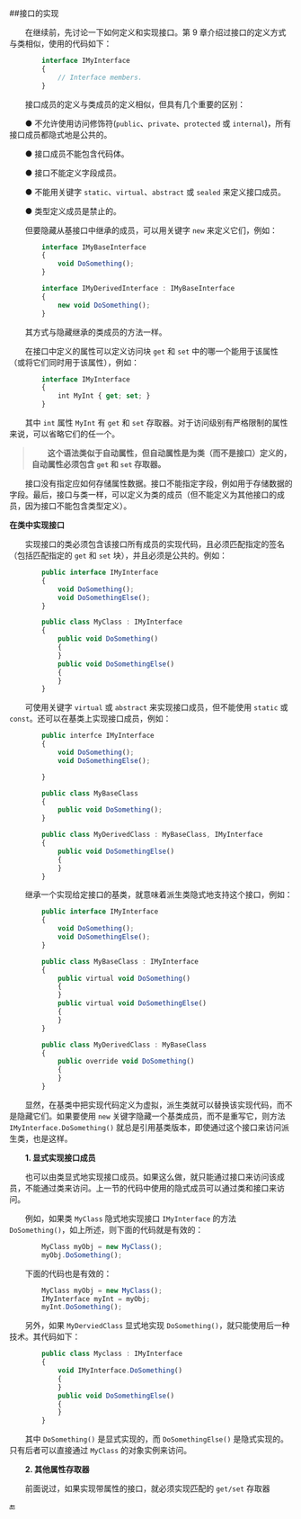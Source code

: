##接口的实现

&emsp;&emsp;在继续前，先讨论一下如何定义和实现接口。第 9 章介绍过接口的定义方式与类相似，使用的代码如下：

```javascript
        interface IMyInterface
        {
            // Interface members.
        }
```

&emsp;&emsp;接口成员的定义与类成员的定义相似，但具有几个重要的区别：

&emsp;&emsp;● 不允许使用访问修饰符(`public`、`private`、`protected` 或 `internal`)，所有接口成员都隐式地是公共的。

&emsp;&emsp;● 接口成员不能包含代码体。

&emsp;&emsp;● 接口不能定义字段成员。

&emsp;&emsp;● 不能用关键字 `static`、`virtual`、`abstract` 或 `sealed` 来定义接口成员。

&emsp;&emsp;● 类型定义成员是禁止的。

&emsp;&emsp;但要隐藏从基接口中继承的成员，可以用关键字 `new` 来定义它们，例如：

```javascript
        interface IMyBaseInterface
        {
            void DoSomething();
        }

        interface IMyDerivedInterface : IMyBaseInterface
        {
            new void DoSomething();
        }
```

&emsp;&emsp;其方式与隐藏继承的类成员的方法一样。

&emsp;&emsp;在接口中定义的属性可以定义访问块 `get` 和 `set` 中的哪一个能用于该属性（或将它们同时用于该属性），例如：

```javascript
        interface IMyInterface
        {
            int MyInt { get; set; }
        }
```
&emsp;&emsp;其中 `int` 属性 `MyInt` 有 `get` 和 `set` 存取器。对于访问级别有严格限制的属性来说，可以省略它们的任一个。

>&emsp;&emsp;**这个语法类似于自动属性，但自动属性是为类（而不是接口）定义的，自动属性必须包含 `get` 和 `set` 存取器。**


&emsp;&emsp;接口没有指定应如何存储属性数据。接口不能指定字段，例如用于存储数据的字段。最后，接口与类一样，可以定义为类的成员（但不能定义为其他接口的成员，因为接口不能包含类型定义）。

**在类中实现接口**

&emsp;&emsp;实现接口的类必须包含该接口所有成员的实现代码，且必须匹配指定的签名（包括匹配指定的 `get` 和 `set` 块），并且必须是公共的。例如：

```javascript
        public interface IMyInterface
        {
            void DoSomething();
            void DoSomethingElse();
        }

        public class MyClass : IMyInterface
        {
            public void DoSomething()
            {
            }
            public void DoSomethingElse()
            {
            }
        }
```

&emsp;&emsp;可使用关键字 `virtual` 或 `abstract` 来实现接口成员，但不能使用 `static` 或 `const`。还可以在基类上实现接口成员，例如：

```javascript
        public interfce IMyInterface
        {
            void DoSomething();
            void DoSomethingElse();

        }

        public class MyBaseClass
        {
            public void DoSomething();
        }

        public class MyDerivedClass : MyBaseClass, IMyInterface
        {
            public void DoSomethingElse()
            {
            }
        }
``` 

&emsp;&emsp;继承一个实现给定接口的基类，就意味着派生类隐式地支持这个接口，例如：

```javascript
        public interface IMyInterface
        {
            void DoSomething();
            void DoSomethingElse();
        }

        public class MyBaseClass : IMyInterface
        {
            public virtual void DoSomething()
            {
            }
            public virtual void DoSomethingElse()
            {
            }
        }

        public class MyDerivedClass : MyBaseClass
        {
            public override void DoSomething()
            {
            }
        }
```
&emsp;&emsp;显然，在基类中把实现代码定义为虚拟，派生类就可以替换该实现代码，而不是隐藏它们。如果要使用 `new` 关键字隐藏一个基类成员，而不是重写它，则方法 `IMyInterface.DoSomething()` 就总是引用基类版本，即使通过这个接口来访问派生类，也是这样。

&emsp;&emsp;**1. 显式实现接口成员**

&emsp;&emsp;也可以由类显式地实现接口成员。如果这么做，就只能通过接口来访问该成员，不能通过类来访问。上一节的代码中使用的隐式成员可以通过类和接口来访问。

&emsp;&emsp;例如，如果类 `MyClass` 隐式地实现接口 `IMyInterface` 的方法 `DoSomething()`，如上所述，则下面的代码就是有效的：

```javascript
        MyClass myObj = new MyClass();
        myObj.DoSomething();
```

&emsp;&emsp;下面的代码也是有效的：

```javascript
        MyClass myObj = new MyClass();
        IMyInterface myInt = myObj;
        myInt.DoSomething();
```

&emsp;&emsp;另外，如果 `MyDerviedClass` 显式地实现 `DoSomething()`，就只能使用后一种技术。其代码如下：

```javascript
        public class Myclass : IMyInterface
        {
            void IMyInterface.DoSomething()
            {
            }
            public void DoSomethingElse()
            {
            }
        }
```

&emsp;&emsp;其中 `DoSomething()` 是显式实现的，而 `DoSomethingElse()` 是隐式实现的。只有后者可以直接通过 `MyClass` 的对象实例来访问。

&emsp;&emsp;**2. 其他属性存取器**

&emsp;&emsp;前面说过，如果实现带属性的接口，就必须实现匹配的 `get/set` 存取器




🔚